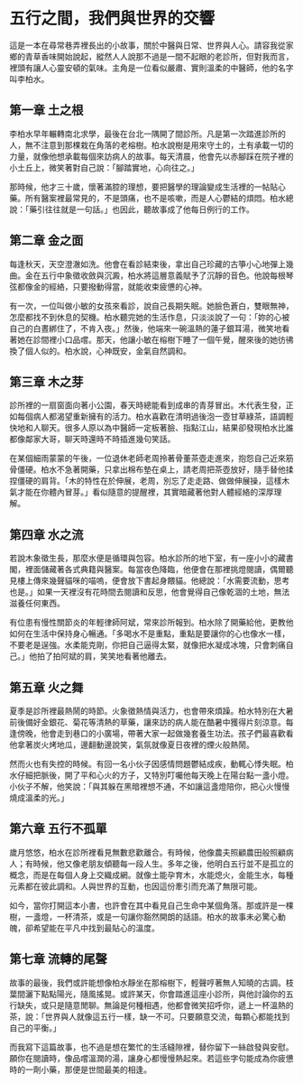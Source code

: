 # 五行之間，我們與世界的交響

這是一本在尋常巷弄裡長出的小故事，關於中醫與日常、世界與人心。請容我從家鄉的青草香味開始說起，縱然人人說那不過是一間不起眼的老診所，但對我而言，裡頭有讓人心靈安頓的氣味。主角是一位看似嚴肅、實則溫柔的中醫師，他的名字叫李柏水。

## 第一章 土之根
李柏水早年輾轉南北求學，最後在台北一隅開了間診所。凡是第一次踏進診所的人，無不注意到那棵栽在角落的老榕樹。柏水說樹是用來守土的，土有承載一切的力量，就像他想承載每個來訪病人的故事。每天清晨，他會先以赤腳踩在院子裡的小土丘上，微笑著對自己說：「腳踏實地，心向往之。」

那時候，他才三十歲，懷著滿腔的理想，要把醫學的理論變成生活裡的一帖貼心藥。所有醫案裡最常見的，不是頭痛，也不是咳嗽，而是人心鬱結的煩悶。柏水總說：「藥引往往就是一句話。」也因此，聽故事成了他每日例行的工作。

## 第二章 金之面
每逢秋天，天空澄澈如洗。他會在看診結束後，拿出自己珍藏的古箏小心地彈上幾曲。金在五行中象徵收斂與沉澱，柏水將這層意義賦予了沉靜的音色。他說每根琴弦都像金的經絡，只要撥動得當，就能收束疲憊的心神。

有一次，一位叫做小敏的女孩來看診，說自己長期失眠。她臉色蒼白，雙眼無神，怎麼都找不到休息的契機。柏水聽完她的生活作息，只淡淡說了一句：「妳的心被自己的白晝綁住了，不肯入夜。」然後，他端來一碗溫熱的蓮子銀耳湯，微笑地看著她在診間裡小口品嚐。那天，他讓小敏在榕樹下睡了一個午覺，醒來後的她彷彿換了個人似的。柏水說，心神既安，金氣自然調和。

## 第三章 木之芽
診所裡的一扇窗面向著小公園，春天時總能看到成串的青芽冒出。木代表生發，正如每個病人都渴望重新擁有的活力。柏水喜歡在清明過後泡一壺甘草綠茶，語調輕快地和人聊天。很多人原以為中醫師一定板著臉、指點江山，結果卻發現柏水比誰都像鄰家大哥，聊天時還時不時插進幾句笑話。

在某個細雨蒙蒙的午後，一位退休老師老周拎著骨董茶壺走進來，抱怨自己近來筋骨僵硬。柏水不急著開藥，只拿出棉布墊在桌上，請老周把茶壺放好，隨手替他揉捏僵硬的肩背。「木的特性在於伸展，老周，別忘了走走路、做做伸展操，這樣木氣才能在你體內冒芽。」看似隨意的提醒裡，其實暗藏著他對人體經絡的深厚理解。

## 第四章 水之流
若說木象徵生長，那麼水便是循環與包容。柏水診所的地下室，有一座小小的藏書閣，裡面儲藏著各式典籍與醫案。每當夜色降臨，他便會在那裡挑燈閱讀，偶爾聽見樓上傳來幾聲貓咪的喵嗚，便會放下書起身餵貓。他總說：「水需要流動，思考也是。」如果一天裡沒有花時間去閱讀和反思，他會覺得自己像乾涸的土地，無法滋養任何東西。

有位患有慢性關節炎的年輕律師阿斌，常來診所報到。柏水除了開藥給他，更教他如何在生活中保持身心暢通。「多喝水不是重點，重點是要讓你的心也像水一樣，不要老是逞強。水柔能克剛，你把自己逼得太緊，就像把水凝成冰塊，只會刺痛自己。」他拍了拍阿斌的肩，笑笑地看著他離去。

## 第五章 火之舞
夏季是診所裡最熱鬧的時節。火象徵熱情與活力，也會帶來煩躁。柏水特別在大暑前後備好金銀花、菊花等清熱的草藥，讓來訪的病人能在酷暑中獲得片刻涼意。每逢傍晚，他會走到巷口的小廣場，帶著大家一起做幾套養生功法。孩子們最喜歡看他拿著炭火烤地瓜，邊翻動邊說笑，氣氛就像夏日夜裡的煙火般熱鬧。

然而火也有失控的時候。有回一名小伙子因感情問題鬱結成疾，動輒心悸失眠。柏水仔細把脈後，開了平和心火的方子，又特別叮囑他每天晚上在陽台點一盞小燈。小伙子不解，他笑說：「與其躲在黑暗裡想不通，不如讓這盞燈陪你，把心火慢慢燒成溫柔的光。」

## 第六章 五行不孤單
歲月悠悠，柏水在診所裡看見無數悲歡離合。有時候，他像農夫照顧農田般照顧病人；有時候，他又像老朋友傾聽每一段人生。多年之後，他明白五行並不是孤立的概念，而是在每個人身上交織成網。就像土能孕育木，水能熄火，金能生水，每種元素都在彼此調和。人與世界的互動，也因這份牽引而充滿了無限可能。

如今，當你打開這本小書，也許會在其中看見自己生命中某個角落。那或許是一棵樹，一盞燈，一杯清茶，或是一句讓你豁然開朗的話語。柏水的故事未必驚心動魄，卻希望能在平凡中找到最貼心的溫度。

## 第七章 流轉的尾聲
故事的最後，我們或許能想像柏水靜坐在那榕樹下，輕聲哼著無人知曉的古調。枝葉間灑下點點陽光，隨風搖晃。或許某天，你會踏進這座小診所，與他討論你的五行缺失，或只是隨意閒聊。無論是何種相遇，他都會微笑招呼你，遞上一杯溫熱的茶，說：「世界與人就像這五行一樣，缺一不可。只要願意交流，每顆心都能找到自己的平衡。」

而我寫下這篇故事，也不過是想在繁忙的生活縫隙裡，替你留下一絲啟發與安慰。願你在閱讀時，像品嚐溫潤的湯，讓身心都慢慢熱起來。若這些字句能成為你疲憊時的一劑小藥，那便是世間最美的相逢。
